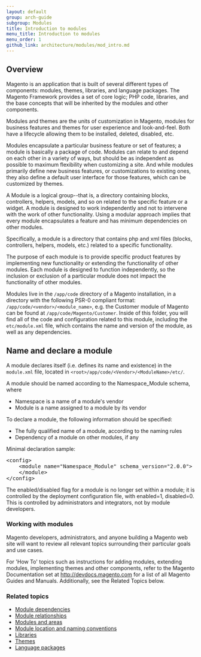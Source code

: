```yaml
---
layout: default
group: arch-guide
subgroup: Modules
title: Introduction to modules
menu_title: Introduction to modules
menu_order: 1
github_link: architecture/modules/mod_intro.md
---
```


<h2 id="arch-modules-overview">Overview</h2>
Magento is an application that is built  of several different types of components: modules, themes, libraries, and language packages. The Magento Framework provides a set of core logic; PHP code, libraries, and the base concepts that will be inherited by the modules and other components.

Modules and themes are the units of customization in Magento,  modules for business features and themes for user experience and look-and-feel. Both have a lifecycle allowing them to be installed, deleted, disabled, etc.

Modules encapsulate a particular business feature or set of features; a module is basically a package of code. Modules can relate to and depend on each other in a variety of ways, but should be as independent as possible to maximum flexibility when customizing a site. And while modules primarily define new business features, or customizations to existing ones, they also define a default user interface for those features, which can be customized by themes.

A Module is a logical group--that is, a directory containing blocks, controllers, helpers, models, and so on related to the specific feature or a widget. A module is designed to work independently and not to intervene with the work of other functionality. Using a modular approach implies that every module encapsulates a feature and has minimum dependencies on other modules.

Specifically, a module is a directory that contains php and xml files (blocks, controllers, helpers, models, etc.) related to a specific functionality.

The purpose of each module is to provide specific product features by implementing new functionality or extending the functionality of other modules. Each module is designed to function independently, so the inclusion or exclusion of a particular module does not impact the functionality of other modules.

Modules live in the `/app/code` directory of a Magento installation, in a directory with the following PSR-0 compliant format: `/app/code/<vendor>/<module_name>`, e.g. the Customer module of Magento can be found at `/app/code/Magento/Customer`. Inside of this folder, you will find all of the code and configuration related to this module, including the `etc/module.xml` file, which contains the name and version of the module, as well as any dependencies.

<h2 id="m2devgde-moddep-naming">Name and declare a module</h2>

A module declares itself (i.e. defines its name and existence) in the `module.xml` file, located in `<root>/app/code/<Vendor>/<ModuleName>/etc/`. 

A module should be named according to the Namespace_Module schema, where

* Namespace is a name of a module's vendor
* Module is a name assigned to a module by its vendor

To declare a module, the following information should be specified:

* The fully qualified name of a module, according to the naming rules
* Dependency of a module on other modules, if any

Minimal declaration sample:

<pre>
&lt;config>
    &lt;module name="Namespace_Module" schema_version="2.0.0">
    &lt;/module>
&lt;/config>
</pre>

<div class="bs-callout bs-callout-info" id="info">
  <p>The enabled/disabled flag for a module is no longer set within a module; it is controlled by the deployment configuration file, with enabled=1, disabled=0. This is controlled by administrators and integrators, not by module developers.</p>
</div>


<h3 id="arch-modules-working-with">Working with modules</h3>

Magento developers, administrators, and anyone building a Magento web site will want to review all relevant topics surrounding their particular goals and use cases.

For 'How To' topics such as instructions for adding modules, extending modules, implementing themes and other components, refer to the Magento Documentation set at <a href ="http://devdocs.magento.com">http://devdocs.magento.com</a> for a list of all Magento Guides and Manuals. Additionally, see the Related Topics below.


<h3 id="arch-modules-related">Related topics</h3>

* <a href="{{ site.gdeurl }}architecture/modules/mod_depend.html">Module dependencies</a>
* <a href="{{ site.gdeurl }}architecture/modules/mod_relationships.html">Module relationships</a>
* <a href="{{ site.gdeurl }}architecture/modules/mod_and_areas.html">Modules and areas</a>
* <a href="{{ site.gdeurl }}architecture/modules/mod_conventions.html">Module location and naming conventions</a>
* <a href="{{ site.gdeurl }}architecture/arch_libraries.html">Libraries</a>
* <a href="{{ site.gdeurl }}architecture/arch_themes.html">Themes</a>
* <a href="{{ site.gdeurl }}architecture/arch_translations.html">Language packages</a>
